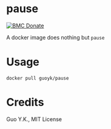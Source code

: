 # pause

[![BMC Donate](https://img.shields.io/badge/BMC-Donate-orange)](https://www.buymeacoffee.com/vFa5wfRq6)

A docker image does nothing but `pause` 

# Usage

```
docker pull guoyk/pause
```

# Credits

Guo Y.K., MIT License

